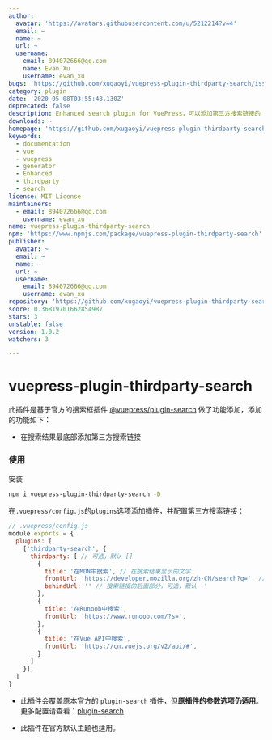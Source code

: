 ```yaml
---
author:
  avatar: 'https://avatars.githubusercontent.com/u/5212214?v=4'
  email: ~
  name: ~
  url: ~
  username:
    email: 894072666@qq.com
    name: Evan Xu
    username: evan_xu
bugs: 'https://github.com/xugaoyi/vuepress-plugin-thirdparty-search/issues'
category: plugin
date: '2020-05-08T03:55:48.130Z'
deprecated: false
description: Enhanced search plugin for VuePress，可以添加第三方搜索链接的 Vuepress 搜索插件
downloads: ~
homepage: 'https://github.com/xugaoyi/vuepress-plugin-thirdparty-search'
keywords:
  - documentation
  - vue
  - vuepress
  - generator
  - Enhanced
  - thirdparty
  - search
license: MIT License
maintainers:
  - email: 894072666@qq.com
    username: evan_xu
name: vuepress-plugin-thirdparty-search
npm: 'https://www.npmjs.com/package/vuepress-plugin-thirdparty-search'
publisher:
  avatar: ~
  email: ~
  name: ~
  url: ~
  username:
    email: 894072666@qq.com
    username: evan_xu
repository: 'https://github.com/xugaoyi/vuepress-plugin-thirdparty-search'
score: 0.36819701662854987
stars: 3
unstable: false
version: 1.0.2
watchers: 3

---
```


# vuepress-plugin-thirdparty-search

此插件是基于官方的搜索框插件 [@vuepress/plugin-search](https://github.com/vuejs/vuepress/tree/master/packages/@vuepress/plugin-search) 做了功能添加，添加的功能如下：

* 在搜索结果最底部添加第三方搜索链接



### 使用

安装

```sh
npm i vuepress-plugin-thirdparty-search -D
```

在`.vuepress/config.js`的`plugins`选项添加插件，并配置第三方搜索链接：

```js
// .vuepress/config.js
module.exports = {
  plugins: [
    ['thirdparty-search', {
      thirdparty: [ // 可选，默认 []
        {
          title: '在MDN中搜索', // 在搜索结果显示的文字
          frontUrl: 'https://developer.mozilla.org/zh-CN/search?q=', // 搜索链接的前面部分
          behindUrl: '' // 搜索链接的后面部分，可选，默认 ''
        },
        {
          title: '在Runoob中搜索',
          frontUrl: 'https://www.runoob.com/?s=',
        },
        {
          title: '在Vue API中搜索',
          frontUrl: 'https://cn.vuejs.org/v2/api/#',
        }
      ]
    }], 
  ]
}
```

* 此插件会覆盖原本官方的 `plugin-search` 插件，但**原插件的参数选项仍适用**。更多配置请查看：[plugin-search](https://v1.vuepress.vuejs.org/plugin/official/plugin-search.html)

* 此插件在官方默认主题也适用。

